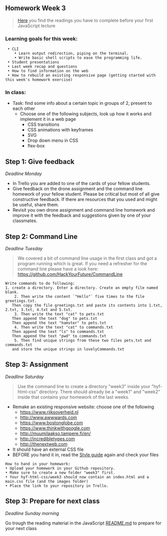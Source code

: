 ## Homework Week 3

>[Here](https://github.com/HackYourFuture/JavaScript/tree/master/Week0) you find the readings you have to complete before your first JavaScript lecture

### Learning goals for this week:
```
 • CLI
    • Learn output redirection, piping on the terminal.
    • Write basic shell scripts to ease the programming life.
 • Student presentations
 • Last week recap and questions
 • How to find information on the web
 • How to rebuild an existing responsive page (getting started with this week's homework exercise)
```

### In class:
 - Task: find some info about a certain topic in groups of 2, present to each other
   - Choose one of the following subjects, look up how it works and implement it in a web page
      - CSS transitions
      - CSS animations with keyframes
      - SVG
      - Drop down menu in CSS
      - flex-box

## Step 1: Give feedback

_Deadline Monday_

- In Trello you are added to one of the cards of your fellow students.
- Give feedback on the drone assignment and the command line homework of your fellow student. Please be critical but most of all give constructive feedback. If there are resources that you used and might be useful, share them.
- Revisit you own drone assignment and command line homework and improve it with the feedback and suggestions given by one of your classmates.  

## Step 2: Command Line

_Deadline Tuesday_

>We covered a bit of command line usage in the first class and got a program running which is great. If you need a refresher for the command line please have a look here: https://github.com/HackYourFuture/CommandLine

```
Write commands to do following:
1. create a directory. Enter a directory. Create an empty file named blank. 
    2. Then write the content `"Hello"` five times to the file greetings.txt. 
   Then copy the file greetings.txt and paste its contents into 1.txt, 2.txt, 3.txt, 4.txt and 5.txt.
    3. Then write the text "cat" to pets.txt
   Then append the text "dog" to pets.txt
   Then append the text "hamster" to pets.txt
    4. Then write the text "cat" to commands.txt
   Then append the text "ls" to commands.txt
   Then append the text "pwd" to commands.txt
    5. Then find unique strings from these two files pets.txt and commands.txt
   and store the unique strings in lovelyCommands.txt
```


## Step 3: Assignment

_Deadline Saturday_

> Use the command line to create a directory "week3" inside your "hyf-html-css" directory. There should already be a "week1" and "week2" inside that contains your homework of the last weeks. 

 - Remake an existing responsive website: choose one of the following
   - https://www.rijksoverheid.nl
   - http://www.awwwards.com
   - https://www.bostonglobe.com
   - https://www.thinkwithgoogle.com
   - http://muumilaakso.tampere.fi/en/
   - http://incredibletypes.com
   - http://thenextweb.com
 - It should have an external CSS file
 - BEFORE you hand it in, read the [Style guide](http://www.w3schools.com/html/html5_syntax.asp) again and check your files


```
How to hand in your homework:
• Upload your homework in your Github repository. 
• Make sure to create a new folder "week3" first. 
• Your hyf-html-css/week3 should now contain an index.html and a main.css file (and the images folder)
• Place the link to your repository in Trello.
```

## Step 3: Prepare for next class

_Deadline Sunday morning_

Go trough the reading material in the JavaScript [README.md](/JavaScript/Week0/README.md) to prepare for your next class
